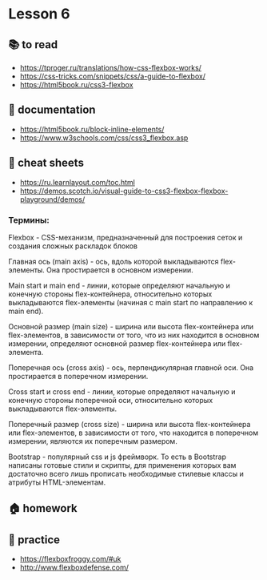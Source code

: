 
# Lesson 6

<!-- ## :computer: to do -->

## :books: to read
* https://tproger.ru/translations/how-css-flexbox-works/
* https://css-tricks.com/snippets/css/a-guide-to-flexbox/
* https://html5book.ru/css3-flexbox

## :notebook: documentation
* https://html5book.ru/block-inline-elements/
* https://www.w3schools.com/css/css3_flexbox.asp

## :pushpin: cheat sheets
* https://ru.learnlayout.com/toc.html
* https://demos.scotch.io/visual-guide-to-css3-flexbox-flexbox-playground/demos/

<!-- ## :octocat: advanced -->

### Термины:

Flexbox - CSS-механизм, предназначенный для построения сеток и создания сложных раскладок блоков

Главная ось (main axis) - ось, вдоль которой выкладываются flex-элементы. Она простирается в основном измерении.

Main start и main end - линии, которые определяют начальную и конечную стороны flex-контейнера, относительно которых выкладываются flex-элементы (начиная с main start по направлению к main end).

Основной размер (main size) - ширина или высота flex-контейнера или flex-элементов, в зависимости от того, что из них находится в основном измерении, определяют основной размер flex-контейнера или flex-элемента.

Поперечная ось (cross axis) - ось, перпендикулярная главной оси. Она простирается в поперечном измерении.

Cross start и cross end - линии, которые определяют начальную и конечную стороны поперечной оси, относительно которых выкладываются flex-элементы.

Поперечный размер (cross size) - ширина или высота flex-контейнера или flex-элементов, в зависимости от того, что находится в поперечном измерении, являются их поперечным размером.

Bootstrap - популярный css и js фреймворк. То есть в Bootstrap написаны готовые стили и скрипты, для применения которых вам достаточно всего лишь прописать необходимые стилевые классы и атрибуты HTML-элементам.

## :house: homework

## :muscle: practice
* https://flexboxfroggy.com/#uk
* http://www.flexboxdefense.com/

  
<!-- ## :nerd_face: in addition

